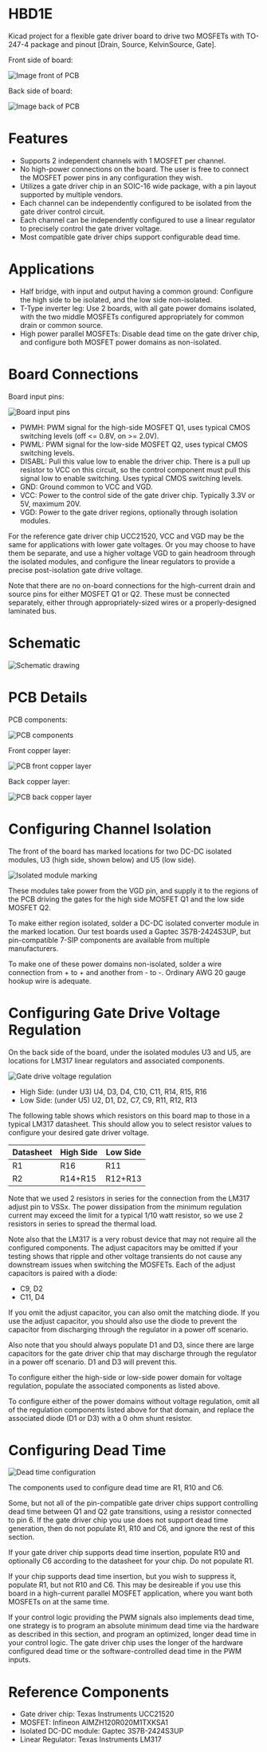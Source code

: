 # HBD1E
Kicad project for a flexible gate driver board to drive two MOSFETs with TO-247-4 package and
pinout [Drain, Source, KelvinSource, Gate].

Front side of board:

![Image front of PCB](media/pcb_image_front.png)

Back side of board:

![Image back of PCB](media/pcb_image_back.png)

# Features

- Supports 2 independent channels with 1 MOSFET per channel.
- No high-power connections on the board.  The user is free to connect the MOSFET power pins in any configuration they wish.
- Utilizes a gate driver chip in an SOIC-16 wide package, with a pin layout supported by multiple vendors.
- Each channel can be independently configured to be isolated from the gate driver control circuit.
- Each channel can be independently configured to use a linear regulator to precisely control the gate driver voltage.
- Most compatible gate driver chips support configurable dead time.

# Applications

- Half bridge, with input and output having a common ground: Configure the high side to be isolated, and the
low side non-isolated.
- T-Type inverter leg: Use 2 boards, with all gate power domains isolated, with the two middle MOSFETs configured
appropriately for common drain or common source.
- High power parallel MOSFETs: Disable dead time on the gate driver chip, and configure both MOSFET power
domains as non-isolated.

# Board Connections

Board input pins:  

![Board input pins](media/pcb_input.png)

- PWMH: PWM signal for the high-side MOSFET Q1, uses typical CMOS switching levels (off <= 0.8V, on >= 2.0V).
- PWML: PWM signal for the low-side MOSFET Q2, uses typical CMOS switching levels.
- DISABL: Pull this value low to enable the driver chip.  There is a pull up resistor to VCC on this circuit,
so the control component must pull this signal low to enable switching.  Uses typical CMOS switching levels.
- GND: Ground common to VCC and VGD.
- VCC: Power to the control side of the gate driver chip.  Typically 3.3V or 5V, maximum 20V.
- VGD: Power to the gate driver regions, optionally through isolation modules.

For the reference gate driver chip UCC21520, VCC and VGD may be the same for applications with lower
gate voltages.  Or you may choose to have them be separate, and use a higher voltage VGD to gain headroom
through the isolated modules, and configure the linear regulators to provide a precise post-isolation
gate drive voltage.

Note that there are no on-board connections for the high-current drain and source pins for either
MOSFET Q1 or Q2.  These must be connected separately, either through appropriately-sized wires or
a properly-designed laminated bus.

# Schematic

![Schematic drawing](media/schematic.png)

# PCB Details

PCB components:

![PCB components](media/pcb_components.png)

Front copper layer:

![PCB front copper layer](media/pcb_copper_front.png)

Back copper layer:

![PCB back copper layer](media/pcb_copper_back.png)

# Configuring Channel Isolation

The front of the board has marked locations for two DC-DC isolated modules, U3 (high side, shown below) and U5 (low side).

![Isolated module marking](media/pcb_isolation.png)  

These modules take power from the VGD pin, and supply it to the regions of the PCB driving the gates for
the high side MOSFET Q1 and the low side MOSFET Q2.

To make either region isolated, solder a DC-DC isolated converter module in the marked location.
Our test boards used a Gaptec 3S7B-2424S3UP, but pin-compatible 7-SIP components are available from multiple manufacturers.

To make one of these power domains non-isolated, solder a wire connection from + to + and another from - to -.
Ordinary AWG 20 gauge hookup wire is adequate.

# Configuring Gate Drive Voltage Regulation

On the back side of the board, under the isolated modules U3 and U5, are locations for LM317 linear regulators
and associated components.

![Gate drive voltage regulation](media/pcb_regulation.png)  

- High Side: (under U3) U4, D3, D4, C10, C11, R14, R15, R16
- Low Side: (under U5) U2, D1, D2, C7, C9, R11, R12, R13

The following table shows which resistors on this board map to those in a typical LM317 datasheet.
This should allow you to select resistor values to configure your desired gate driver voltage.

| Datasheet | High Side | Low Side |
| --------- | --------- | -------- |
|    R1     |    R16    |   R11    |
|    R2     |  R14+R15  | R12+R13  |

Note that we used 2 resistors in series for the connection from the LM317 adjust pin to VSSx.
The power dissipation from the minimum regulation current may exceed the limit for a typical
1/10 watt resistor, so we use 2 resistors in series to spread the thermal load.

Note also that the LM317 is a very robust device that may not require all the configured components.
The adjust capacitors may be omitted if your testing shows that ripple and other voltage transients
do not cause any downstream issues when switching the MOSFETs.
Each of the adjust capacitors is paired with a diode:

- C9, D2
- C11, D4

If you omit the adjust capacitor, you can also omit the matching diode.  If you use the adjust capacitor,
you should also use the diode to prevent the capacitor from discharging through the regulator in a power off
scenario.

Also note that you should always populate D1 and D3, since there are large capacitors for the gate driver
chip that may discharge through the regulator in a power off scenario.  D1 and D3 will prevent this.

To configure either the high-side or low-side power domain for voltage regulation, populate the associated
components as listed above.

To configure either of the power domains without voltage regulation, omit all of the regulation components
listed above for that domain, and replace the associated diode (D1 or D3) with a 0 ohm shunt resistor.

# Configuring Dead Time

![Dead time configuration](media/pcb_dead_time.png)  

The components used to configure dead time are R1, R10 and C6.

Some, but not all of the pin-compatible gate driver chips support controlling dead time between Q1 and Q2
gate transitions, using a resistor connected to pin 6.  If the gate driver chip you use does not support dead
time generation, then do not populate R1, R10 and C6, and ignore the rest of this section.

If your gate driver chip supports dead time insertion, populate R10 and optionally C6 according to the
datasheet for your chip.  Do not populate R1.

If your chip supports dead time insertion, but you wish to suppress it, populate R1, but not R10 and C6.
This may be desireable if you use this board in a high-current parallel MOSFET application, where you want
both MOSFETs on at the same time.

If your control logic providing the PWM signals also implements dead time, one strategy is to program an
absolute minimum dead time via the hardware as described in this section, and program an optimized, longer
dead time in your control logic.  The gate driver chip uses the longer of the hardware configured dead
time or the software-controlled dead time in the PWM inputs.

# Reference Components

- Gate driver chip: Texas Instruments UCC21520
- MOSFET: Infineon AIMZH120R020M1TXKSA1
- Isolated DC-DC module: Gaptec 3S7B-2424S3UP
- Linear Regulator: Texas Instruments LM317

